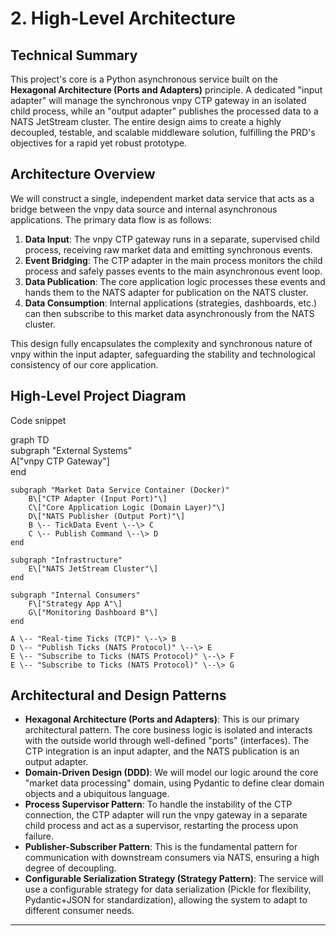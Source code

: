 # **2\. High-Level Architecture**

## **Technical Summary**

This project's core is a Python asynchronous service built on the **Hexagonal Architecture (Ports and Adapters)** principle. A dedicated "input adapter" will manage the synchronous vnpy CTP gateway in an isolated child process, while an "output adapter" publishes the processed data to a NATS JetStream cluster. The entire design aims to create a highly decoupled, testable, and scalable middleware solution, fulfilling the PRD's objectives for a rapid yet robust prototype.

## **Architecture Overview**

We will construct a single, independent market data service that acts as a bridge between the vnpy data source and internal asynchronous applications. The primary data flow is as follows:

1. **Data Input**: The vnpy CTP gateway runs in a separate, supervised child process, receiving raw market data and emitting synchronous events.  
2. **Event Bridging**: The CTP adapter in the main process monitors the child process and safely passes events to the main asynchronous event loop.  
3. **Data Publication**: The core application logic processes these events and hands them to the NATS adapter for publication on the NATS cluster.  
4. **Data Consumption**: Internal applications (strategies, dashboards, etc.) can then subscribe to this market data asynchronously from the NATS cluster.

This design fully encapsulates the complexity and synchronous nature of vnpy within the input adapter, safeguarding the stability and technological consistency of our core application.

## **High-Level Project Diagram**

Code snippet

graph TD  
    subgraph "External Systems"  
        A\["vnpy CTP Gateway"\]  
    end

    subgraph "Market Data Service Container (Docker)"  
        B\["CTP Adapter (Input Port)"\]  
        C\["Core Application Logic (Domain Layer)"\]  
        D\["NATS Publisher (Output Port)"\]  
        B \-- TickData Event \--\> C  
        C \-- Publish Command \--\> D  
    end  
      
    subgraph "Infrastructure"  
        E\["NATS JetStream Cluster"\]  
    end

    subgraph "Internal Consumers"  
        F\["Strategy App A"\]  
        G\["Monitoring Dashboard B"\]  
    end

    A \-- "Real-time Ticks (TCP)" \--\> B  
    D \-- "Publish Ticks (NATS Protocol)" \--\> E  
    E \-- "Subscribe to Ticks (NATS Protocol)" \--\> F  
    E \-- "Subscribe to Ticks (NATS Protocol)" \--\> G

## **Architectural and Design Patterns**

* **Hexagonal Architecture (Ports and Adapters)**: This is our primary architectural pattern. The core business logic is isolated and interacts with the outside world through well-defined "ports" (interfaces). The CTP integration is an input adapter, and the NATS publication is an output adapter.  
* **Domain-Driven Design (DDD)**: We will model our logic around the core "market data processing" domain, using Pydantic to define clear domain objects and a ubiquitous language.  
* **Process Supervisor Pattern**: To handle the instability of the CTP connection, the CTP adapter will run the vnpy gateway in a separate child process and act as a supervisor, restarting the process upon failure.  
* **Publisher-Subscriber Pattern**: This is the fundamental pattern for communication with downstream consumers via NATS, ensuring a high degree of decoupling.  
* **Configurable Serialization Strategy (Strategy Pattern)**: The service will use a configurable strategy for data serialization (Pickle for flexibility, Pydantic+JSON for standardization), allowing the system to adapt to different consumer needs.

---
